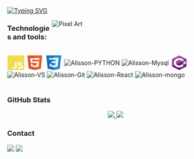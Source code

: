 [![Typing SVG](https://readme-typing-svg.demolab.com?font=Fira+Code&pause=1000&color=6793F7&width=435&lines=Hi%2C+everyone!+I'm+Alisson+Amorim.;Welcome+to+my+Github+profile!+)](https://git.io/typing-svg)

<img src="https://th.bing.com/th/id/R.97f6f535fae594fde1d65eed4a22c493?rik=2ja4RwQe9%2f9XJQ&riu=http%3a%2f%2f49.media.tumblr.com%2f5acd3ac96ec39cc02384f373dbec1af3%2ftumblr_o0650ejtaK1qhmypro5_1280.gif&ehk=LCQW38dQJSN1jsl5a%2bVvWSQxutusC6tpYAUdf3FVPFs%3d&risl=&pid=ImgRaw&r=0" alt="Pixel Art" align="right" width="400">

### Technologies and tools:

<div style="display: inline_block"><br>
  <img align="center" alt="Alisson-Js" height="35" width="40" src="https://raw.githubusercontent.com/devicons/devicon/master/icons/javascript/javascript-plain.svg">
  <img align="center" alt="Alisson-HTML" height="35" width="40" src="https://raw.githubusercontent.com/devicons/devicon/master/icons/html5/html5-original.svg">
  <img align="center" alt="Alisson-CSS" height="35" width="40" src="https://raw.githubusercontent.com/devicons/devicon/master/icons/css3/css3-original.svg">
  <img align="center" alt="Alisson-PYTHON" height="35" width="40" src="https://cdn.jsdelivr.net/gh/devicons/devicon@latest/icons/python/python-original.svg">
  <img align="center" alt= "Alisson-Mysql" height="60" width="40" src="https://cdn.jsdelivr.net/gh/devicons/devicon/icons/mysql/mysql-original-wordmark.svg">       
  <img align="center" alt="Alisson-Csharp" height="35" width="40" src="https://raw.githubusercontent.com/devicons/devicon/master/icons/csharp/csharp-original.svg">
  <img align="center" alt="Alisson-VS" height="35" width="40" src="https://cdn.jsdelivr.net/gh/devicons/devicon/icons/vscode/vscode-original.svg">
  <img align="center" alt="Alisson-Git" height="35" width="40" src="https://cdn.jsdelivr.net/gh/devicons/devicon/icons/git/git-original.svg">
  <img align="center" alt="Alisson-React" height="35" width="40" src="https://cdn.jsdelivr.net/gh/devicons/devicon@latest/icons/react/react-original.svg">
  <img align="center" alt="Alisson-mongo" height="35" width="40" src="https://cdn.jsdelivr.net/gh/devicons/devicon@latest/icons/mongodb/mongodb-original.svg">
</div><br>

### GitHub Stats

<div align="center" style="display: flex; justify-content: center;">
  <a href="https://github.com/alissonamorim2004">
    <img height="195px" src="https://github-readme-stats.vercel.app/api?username=alissonamorim2004&show_icons=true&theme=one_dark_pro&include_all_commits=true&count_private=true"/>
    <img height="195px" src="https://github-readme-stats.vercel.app/api/top-langs/?username=alissonamorim2004&layout=compact&langs_count=7&theme=one_dark_pro"/>
  </a>
</div>
    
### Contact

<div> 
  <a href="https://www.linkedin.com/in/alisson-amorim-" target="_blank"><img src="https://img.shields.io/badge/-LinkedIn-%230077B5?style=for-the-badge&logo=linkedin&logoColor=white" target="_blank"></a> 
  <a href="mailto:alissonamorim2004@gmail.com"><img src="https://img.shields.io/badge/-Gmail-%23333?style=for-the-badge&logo=gmail&logoColor=white" target="_blank"></a>
</div>
